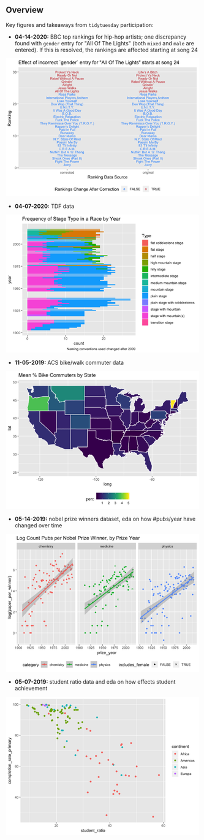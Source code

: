 ## Overview

Key figures and takeaways from `tidytuesday` participation:

* **04-14-2020:** BBC top rankings for hip-hop artists; one discrepancy found with `gender` entry for "All Of The Lights" (both `mixed` and `male` are entered). If this is resolved, the rankings are affected starting at song 24

![this week](04-14-2020/hip_hop_rankings_files/figure-gfm/unnamed-chunk-22-1.png)

* **04-07-2020:** TDF data

![this week](04-07-2020/tdf_data_files/figure-gfm/unnamed-chunk-25-1.png)

* **11-05-2019:** ACS bike/walk commuter data

![this week](11-05-2019/11-05-2019_files/figure-markdown_github/unnamed-chunk-26-1.png)

* **05-14-2019:** nobel prize winners dataset, eda on how #pubs/year have changed over time

![this week](05-14-2019/nobel_prize_files/figure-markdown_github/unnamed-chunk-2-1.png)

* **05-07-2019:** student ratio data and eda on how effects student achievement

![this week](05-07-2019/ed_dataset_files/figure-markdown_github/compl3-1.png)

